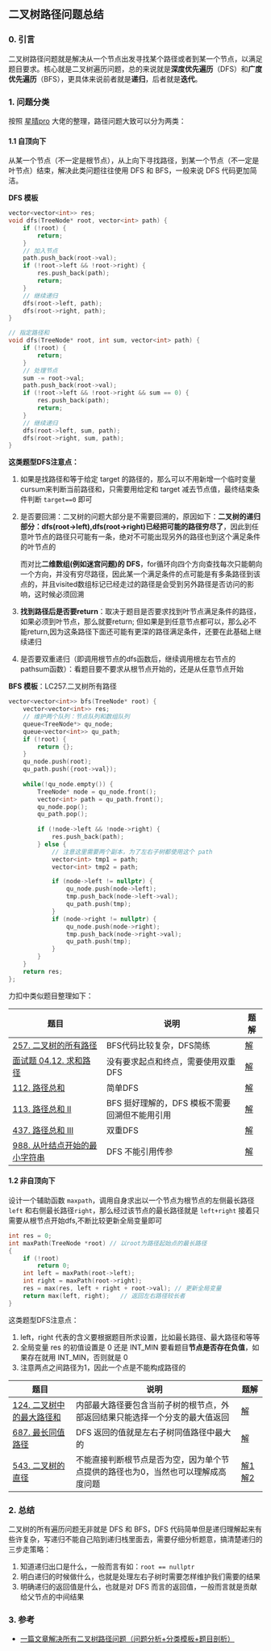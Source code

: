 ## 二叉树路径问题总结



### 0. 引言

二叉树路径问题就是解决从一个节点出发寻找某个路径或者到某一个节点，以满足题目要求。核心就是二叉树遍历问题，总的来说就是**深度优先遍历**（DFS）和**广度优先遍历**（BFS），更具体来说前者就是**递归**，后者就是**迭代**。



### 1. 问题分类

按照 [星晴pro](https://leetcode.cn/u/eh-xing-qing/) 大佬的整理，路径问题大致可以分为两类：



#### 1.1 自顶向下

从某一个节点（不一定是根节点），从上向下寻找路径，到某一个节点（不一定是叶节点）结束，解决此类问题往往使用 DFS 和 BFS，一般来说 DFS 代码更加简洁。



**DFS 模板**

```cpp
vector<vector<int>> res;
void dfs(TreeNode* root, vector<int> path) {
    if (!root) {
        return;
    }
    // 加入节点
    path.push_back(root->val);
    if (!root->left && !root->right) {
        res.push_back(path);
        return;
    }
    // 继续递归
    dfs(root->left, path);
    dfs(root->right, path);
}

// 指定路径和
void dfs(TreeNode* root, int sum, vector<int> path) {
    if (!root) {
        return;
    }
    // 处理节点
    sum -= root->val;
    path.push_back(root->val);
    if (!root->left && !root->right && sum == 0) {
        res.push_back(path);
        return;
    }
    // 继续递归
    dfs(root->left, sum, path);
    dfs(root->right, sum, path);
}
```



**这类题型DFS注意点：**

1. 如果是找路径和等于给定 target 的路径的，那么可以不用新增一个临时变量cursum来判断当前路径和，只需要用给定和 target 减去节点值，最终结束条件判断 `target==0` 即可

2. 是否要回溯：二叉树的问题大部分是不需要回溯的，原因如下：**二叉树的递归部分：dfs(root->left),dfs(root->right)已经把可能的路径穷尽了**，因此到任意叶节点的路径只可能有一条，绝对不可能出现另外的路径也到这个满足条件的叶节点的

   而对比**二维数组(例如迷宫问题)的 DFS**，for循环向四个方向查找每次只能朝向一个方向，并没有穷尽路径，因此某一个满足条件的点可能是有多条路径到该点的，并且visited数组标记已经走过的路径是会受到另外路径是否访问的影响，这时候必须回溯

3. **找到路径后是否要return**：取决于题目是否要求找到叶节点满足条件的路径，如果必须到叶节点，那么就要return; 但如果是到任意节点都可以，那么必不能return,因为这条路径下面还可能有更深的路径满足条件，还要在此基础上继续递归
4. 是否要双重递归（即调用根节点的dfs函数后，继续调用根左右节点的pathsum函数）：看题目要不要求从根节点开始的，还是从任意节点开始



**BFS 模板**：LC257.二叉树所有路径

```cpp
vector<vector<int>> bfs(TreeNode* root) {
    vector<vector<int>> res;
    // 维护两个队列：节点队列和数组队列
    queue<TreeNode*> qu_node;
    queue<vector<int>> qu_path;
    if (!root) {
        return {};
    }
    qu_node.push(root);
    qu_path.push({root->val});
    
    while(!qu_node.empty()) {
        TreeNode* node = qu_node.front();
        vector<int> path = qu_path.front();
        qu_node.pop();
        qu_path.pop();
        
        if (!node->left && !node->right) {
            res.push_back(path);
        } else {
            // 注意这里需要两个副本，为了左右子树都使用这个 path
            vector<int> tmp1 = path;
            vector<int> tmp2 = path;

            if (node->left != nullptr) {
                qu_node.push(node->left);
                tmp.push_back(node->left->val);
                qu_path.push(tmp);
            }
            if (node->right != nullptr) {
                qu_node.push(node->right);
                tmp.push_back(node->right->val);
                qu_path.push(tmp);
            }
        }
    }
    return res;
};
```



力扣中类似题目整理如下：

| 题目                                                         | 说明                                           | 题解                                                         |
| ------------------------------------------------------------ | ---------------------------------------------- | ------------------------------------------------------------ |
| [257. 二叉树的所有路径](https://leetcode.cn/problems/binary-tree-paths/) | BFS代码比较复杂，DFS简练                       | [解](https://leetcode.cn/problems/binary-tree-paths/solution/er-cha-shu-de-suo-you-lu-jing-by-leetcode-solution/) |
| [面试题 04.12. 求和路径](https://leetcode.cn/problems/paths-with-sum-lcci/) | 没有要求起点和终点，需要使用双重DFS            | [解](https://leetcode.cn/submissions/detail/358317287/)      |
| [112. 路径总和](https://leetcode.cn/problems/path-sum/)      | 简单DFS                                        | [解](https://leetcode.cn/submissions/detail/358318248/)      |
| [113. 路径总和 II](https://leetcode.cn/problems/path-sum-ii/) | BFS 挺好理解的，DFS 模板不需要回溯但不能用引用 | [解](https://leetcode.cn/problems/path-sum-ii/solution/lu-jing-zong-he-ii-by-leetcode-solution/) |
| [437. 路径总和 III](https://leetcode.cn/problems/path-sum-iii/) | 双重DFS                                        | [解]()                                                       |
| [988. 从叶结点开始的最小字符串](https://leetcode.cn/problems/smallest-string-starting-from-leaf/) | DFS 不能引用传参                               | [解](https://leetcode.cn/submissions/detail/358344110/)      |



#### 1.2 非自顶向下

设计一个辅助函数 `maxpath`，调用自身求出以一个节点为根节点的左侧最长路径 `left` 和右侧最长路径`right`，那么经过该节点的最长路径就是 `left+right`
接着只需要从根节点开始dfs,不断比较更新全局变量即可

```cpp
int res = 0;
int maxPath(TreeNode *root) // 以root为路径起始点的最长路径
{
    if (!root)
        return 0;
    int left = maxPath(root->left);
    int right = maxPath(root->right);
    res = max(res, left + right + root->val); // 更新全局变量  
    return max(left, right);   // 返回左右路径较长者
}
```


这类题型DFS注意点：
1. left，right 代表的含义要根据题目所求设置，比如最长路径、最大路径和等等
1. 全局变量 res 的初值设置是 0 还是 INT_MIN 要看题目**节点是否存在负值**，如果存在就用 INT_MIN，否则就是 0
1. 注意两点之间路径为1，因此一个点是不能构成路径的



| 题目                                                         | 说明                                                         | 题解                                                         |
| ------------------------------------------------------------ | ------------------------------------------------------------ | ------------------------------------------------------------ |
| [124. 二叉树中的最大路径和](https://leetcode.cn/problems/binary-tree-maximum-path-sum/) | 内部最大路径要包含当前子树的根节点，外部返回结果只能选择一个分支的最大值返回 | [解](https://leetcode.cn/problems/binary-tree-maximum-path-sum/solution/shou-hui-tu-jie-hen-you-ya-de-yi-dao-dfsti-by-hyj8/) |
| [687. 最长同值路径](https://leetcode.cn/problems/longest-univalue-path/) | DFS 返回的值就是左右子树同值路径中最大的                     | [解](https://leetcode.cn/submissions/detail/358214147/)      |
| [543. 二叉树的直径](https://leetcode.cn/problems/diameter-of-binary-tree/) | 不能直接判断根节点是否为空，因为单个节点提供的路径也为0，当然也可以理解成高度问题 | [解1](https://leetcode.cn/submissions/detail/358906228/) [解2](https://leetcode.cn/problems/diameter-of-binary-tree/solution/hot-100-9er-cha-shu-de-zhi-jing-python3-di-gui-ye-/) |



### 2. 总结

二叉树的所有遍历问题无非就是 DFS 和 BFS，DFS 代码简单但是递归理解起来有些许复杂，写递归不能自己陷到递归栈里面去，需要仔细分析题意，搞清楚递归的三步走策略：

1. 知道递归出口是什么，一般而言有如：`root == nullptr`
1. 明白递归的时候做什么，也就是处理左右子树时需要怎样维护我们需要的结果
1. 明确递归的返回值是什么，也就是对 DFS 而言的返回值，一般而言就是贡献给父节点的中间结果



### 3. 参考

- [一篇文章解决所有二叉树路径问题（问题分析+分类模板+题目剖析）](https://leetcode.cn/problems/longest-univalue-path/solution/yi-pian-wen-zhang-jie-jue-suo-you-er-cha-94j7/)

